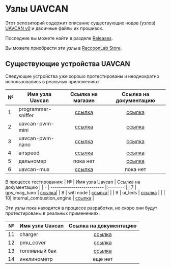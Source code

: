 # Узлы UAVCAN

Этот репозиторий содержит описание существующих нодов (узлов) [UAVCAN v0](https://legacy.uavcan.org/) и двоичные файлы их прошивок.

Последние вы можете найти в разделе [Releases](https://github.com/InnopolisAero/inno_uavcan_node_binaries/releases).

Вы можете приобрести эти узлы в [RaccoonLab Store](http://raccoonlab.org/store).

## Существующие устройства UAVCAN

Следующие устройства уже хорошо протестированы и неоднократно использовались в реальных приложениях:

| № | Имя узла Uavcan | Ссылка на магазин | Ссылка на документацию |
| - | ------------------------------------------------- |:-----------------:|:-----------------:|
| 1 | programmer-sniffer | [ссылка](http://raccoonlab.org/store/tproduct/360882105-292567816261-uavcan-sniffer-and-programmer) | [ссылка](doc/programmer_sniffer/README_ru.md)|
| 2 | uavcan-pwm-mini | [ссылка](http://raccoonlab.org/store/tproduct/360882105-682589711231-uavcan-mini-node) | [ссылка](doc/can_pwm/README.md) | | 3 | uavcan-pwm-mini | [ссылка](doc/can_pwm/README_ru.md) |
| 3 | uavcan-pwm-nano | [ссылка](http://raccoonlab.org/store/tproduct/360882105-203551776911-uavcan-nano-node) | [ссылка](doc/can_pwm/README_ru.md) | | 3.
| 4 | airspeed | [ссылка](http://raccoonlab.org/store/tproduct/360882105-873007485651-uavcan-airspeed-sensor) | [ссылка](doc/airspeed/README_ru.md) | [ссылка](doc/can_pwm/README.md) |
| 5 | дальномер | пока нет | [ссылка](doc/rangefinder/README_ru.md)|
| 6 | uavcan-mux | [ссылка](http://raccoonlab.org/store/tproduct/360882105-436323747071-uavcan-mux) | пока нет |

В процессе тестирования:
| № | Имя узла Uavcan | Ссылка на документацию |
| - | -------------------------- |:--------:|
| 7 | gps_mag_baro | [ссылка](doc/gps_mag_baro/README_ru.md)|
| 8 | wifi node | [ссылка](doc/wifi_bridge/README_ru.md)| |
| 9 | ui_leds | [ссылка](doc/ui_leds/README_ru.md) | |
| 10| internal_combustion_engine | [ссылка](doc/ice/README_ru.md) |

Эти узлы пока находятся в процессе разработки, но скоро они будут протестированы в реальных применениях:

| № | Имя узла Uavcan | Ссылка на документацию
| - | ---------------- |:-------------------------------:|
| 11| charger | [ссылка](doc/charger/README.md)|
| 12| pmu_cover | [ссылка](doc/pmu_cover/README_ru.md)|
| 13| топливный бак | [ссылка](doc/fuel_tank/README.md)| |
| 14| инклинометр | еще нет |
